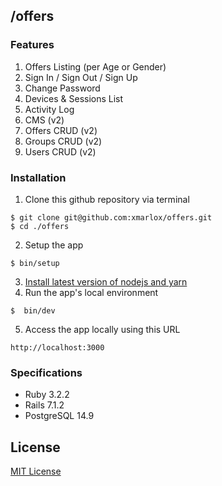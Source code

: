 ## /offers

### Features
1. Offers Listing (per Age or Gender)
2. Sign In / Sign Out / Sign Up
3. Change Password
4. Devices & Sessions List
5. Activity Log
6. CMS (v2)
7. Offers CRUD (v2)
8. Groups CRUD (v2)
9. Users CRUD (v2)

### Installation
1. Clone this github repository via terminal
```
$ git clone git@github.com:xmarlox/offers.git
$ cd ./offers
```
2. Setup the app
```
$ bin/setup
```
3. [Install latest version of nodejs and yarn](https://guides.rubyonrails.org/v7.0.0/getting_started.html#installing-node-js-and-yarn)
4. Run the app's local environment
```
$  bin/dev
```
5. Access the app locally using this URL
```
http://localhost:3000
```

### Specifications
* Ruby 3.2.2
* Rails 7.1.2
* PostgreSQL 14.9

## License
[MIT License](https://github.com/xmarlox/offers/blob/main/LICENSE)
